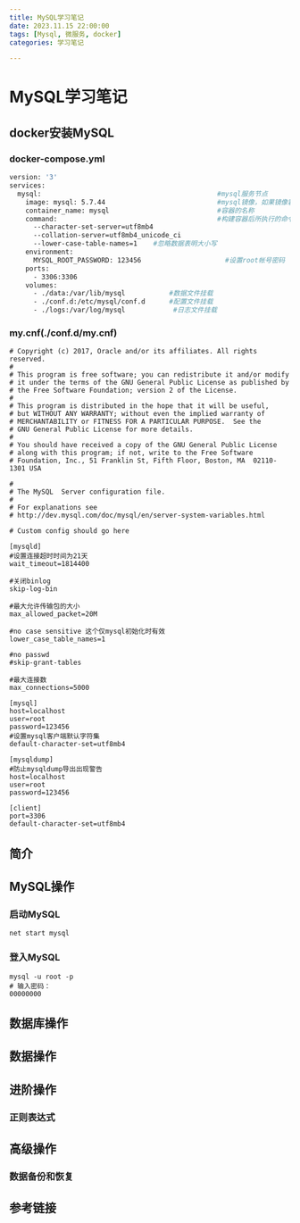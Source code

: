 ```yaml
---
title: MySQL学习笔记
date: 2023.11.15 22:00:00
tags: [Mysql, 微服务, docker]
categories: 学习笔记

---
```


# MySQL学习笔记

## docker安装MySQL

### docker-compose.yml

```dockerfile
version: '3'
services:
  mysql:                                            #mysql服务节点
    image: mysql: 5.7.44                            #mysql镜像，如果镜像容器没有会去自动拉取
    container_name: mysql                           #容器的名称
    command:                                        #构建容器后所执行的命令
      --character-set-server=utf8mb4
      --collation-server=utf8mb4_unicode_ci
      --lower-case-table-names=1    #忽略数据表明大小写 
    environment:
      MYSQL_ROOT_PASSWORD: 123456                     #设置root帐号密码
    ports:
      - 3306:3306
    volumes:
      - ./data:/var/lib/mysql           #数据文件挂载
      - ./conf.d:/etc/mysql/conf.d      #配置文件挂载
      - ./logs:/var/log/mysql            #日志文件挂载
```

### my.cnf(./conf.d/my.cnf)

```
# Copyright (c) 2017, Oracle and/or its affiliates. All rights reserved.
#
# This program is free software; you can redistribute it and/or modify
# it under the terms of the GNU General Public License as published by
# the Free Software Foundation; version 2 of the License.
#
# This program is distributed in the hope that it will be useful,
# but WITHOUT ANY WARRANTY; without even the implied warranty of
# MERCHANTABILITY or FITNESS FOR A PARTICULAR PURPOSE.  See the
# GNU General Public License for more details.
#
# You should have received a copy of the GNU General Public License
# along with this program; if not, write to the Free Software
# Foundation, Inc., 51 Franklin St, Fifth Floor, Boston, MA  02110-1301 USA

#
# The MySQL  Server configuration file.
#
# For explanations see
# http://dev.mysql.com/doc/mysql/en/server-system-variables.html

# Custom config should go here

[mysqld]
#设置连接超时时间为21天
wait_timeout=1814400

#关闭binlog
skip-log-bin

#最大允许传输包的大小
max_allowed_packet=20M

#no case sensitive 这个仅mysql初始化时有效
lower_case_table_names=1

#no passwd
#skip-grant-tables

#最大连接数
max_connections=5000

[mysql]
host=localhost
user=root
password=123456
#设置mysql客户端默认字符集
default-character-set=utf8mb4

[mysqldump]
#防止mysqldump导出出现警告
host=localhost
user=root
password=123456

[client]
port=3306
default-character-set=utf8mb4
```

## 简介

## MySQL操作

### 启动MySQL

```
net start mysql
```

### 登入MySQL

```
mysql -u root -p
# 输入密码：
00000000
```

## 数据库操作

## 数据操作

## 进阶操作

### 正则表达式

## 高级操作

### 数据备份和恢复

## 参考链接

[1]: https://www.runoob.com/mysql/mysql-tutorial.html	"菜鸟教程"
[2]: https://tuonioooo-notebook.gitbook.io/docker/docker-compose/docker-compose%E5%AE%89%E8%A3%85mySql	"docker-compose安装mySql"

